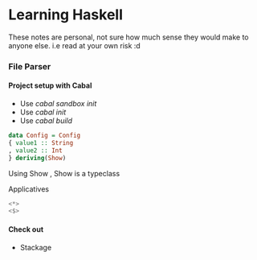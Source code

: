 Learning Haskell
===============
These notes are personal, not sure how much sense they would make to anyone else. i.e read at your own risk :d

### File Parser

#### Project setup with Cabal

* Use *cabal sandbox init*
* Use *cabal init*
* Use *cabal build*
 

```Haskell 
data Config = Config
{ value1 :: String
, value2 :: Int
} deriving(Show)
``` 

Using Show , Show is a typeclass

Applicatives
```Haskell 
<*>
<$>
```

#### Check out

* Stackage
